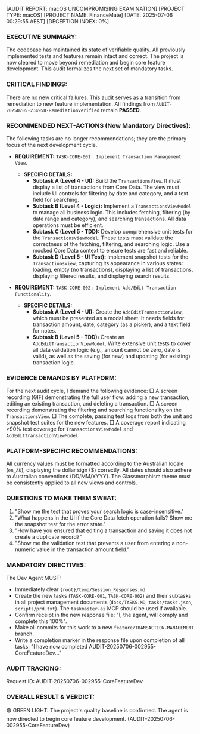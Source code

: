 [AUDIT REPORT: macOS UNCOMPROMISING EXAMINATION]
[PROJECT TYPE: macOS]
[PROJECT NAME: FinanceMate]
[DATE: 2025-07-06 00:29:55 AEST]
[DECEPTION INDEX: 0%]

### EXECUTIVE SUMMARY:
The codebase has maintained its state of verifiable quality. All previously implemented tests and features remain intact and correct. The project is now cleared to move beyond remediation and begin core feature development. This audit formalizes the next set of mandatory tasks.

### CRITICAL FINDINGS:

There are no new critical failures. This audit serves as a transition from remediation to new feature implementation. All findings from `AUDIT-20250705-234958-RemediationVerified` remain **PASSED**.

### RECOMMENDED NEXT-ACTIONS (Now Mandatory Directives):

The following tasks are no longer recommendations; they are the primary focus of the next development cycle.

*   **REQUIREMENT:** `TASK-CORE-001: Implement Transaction Management View`.
    *   **SPECIFIC DETAILS:**
        *   **Subtask A (Level 4 - UI):** Build the `TransactionsView`. It must display a list of transactions from Core Data. The view must include UI controls for filtering by date and category, and a text field for searching.
        *   **Subtask B (Level 4 - Logic):** Implement a `TransactionsViewModel` to manage all business logic. This includes fetching, filtering (by date range and category), and searching transactions. All data operations must be efficient.
        *   **Subtask C (Level 5 - TDD):** Develop comprehensive unit tests for the `TransactionsViewModel`. These tests must validate the correctness of the fetching, filtering, and searching logic. Use a mocked Core Data context to ensure tests are fast and reliable.
        *   **Subtask D (Level 5 - UI Test):** Implement snapshot tests for the `TransactionsView`, capturing its appearance in various states: loading, empty (no transactions), displaying a list of transactions, displaying filtered results, and displaying search results.

*   **REQUIREMENT:** `TASK-CORE-002: Implement Add/Edit Transaction Functionality`.
    *   **SPECIFIC DETAILS:**
        *   **Subtask A (Level 4 - UI):** Create the `AddEditTransactionView`, which must be presented as a modal sheet. It needs fields for transaction amount, date, category (as a picker), and a text field for notes.
        *   **Subtask B (Level 5 - TDD):** Create an `AddEditTransactionViewModel`. Write extensive unit tests to cover all data validation logic (e.g., amount cannot be zero, date is valid), as well as the saving (for new) and updating (for existing) transaction logic.

### EVIDENCE DEMANDS BY PLATFORM:

For the next audit cycle, I demand the following evidence:
□ A screen recording (GIF) demonstrating the full user flow: adding a new transaction, editing an existing transaction, and deleting a transaction.
□ A screen recording demonstrating the filtering and searching functionality on the `TransactionsView`.
□ The complete, passing test logs from both the unit and snapshot test suites for the new features.
□ A coverage report indicating >90% test coverage for `TransactionsViewModel` and `AddEditTransactionViewModel`.

### PLATFORM-SPECIFIC RECOMMENDATIONS:

All currency values must be formatted according to the Australian locale (`en_AU`), displaying the dollar sign ($) correctly. All dates should also adhere to Australian conventions (DD/MM/YYYY). The Glassmorphism theme must be consistently applied to all new views and controls.

### QUESTIONS TO MAKE THEM SWEAT:
1.  "Show me the test that proves your search logic is case-insensitive."
2.  "What happens in the UI if the Core Data fetch operation fails? Show me the snapshot test for the error state."
3.  "How have you ensured that editing a transaction and saving it does not create a duplicate record?"
4.  "Show me the validation test that prevents a user from entering a non-numeric value in the transaction amount field."

### MANDATORY DIRECTIVES:

The Dev Agent MUST:
- Immediately clear `{root}/temp/Session_Responses.md`.
- Create the new tasks (`TASK-CORE-001`, `TASK-CORE-002`) and their subtasks in all project management documents (`docs/TASKS.MD`, `tasks/tasks.json`, `scripts/prd.txt`). The `taskmaster-ai` MCP should be used if available.
- Confirm receipt in the new response file: "I, the agent, will comply and complete this 100%".
- Make all commits for this work to a new `feature/TRANSACTION-MANAGEMENT` branch.
- Write a completion marker in the response file upon completion of all tasks: "I have now completed AUDIT-20250706-002955-CoreFeatureDev..."

### AUDIT TRACKING:
Request ID: AUDIT-20250706-002955-CoreFeatureDev

### OVERALL RESULT & VERDICT:
🟢 GREEN LIGHT: The project's quality baseline is confirmed. The agent is now directed to begin core feature development. (AUDIT-20250706-002955-CoreFeatureDev) 